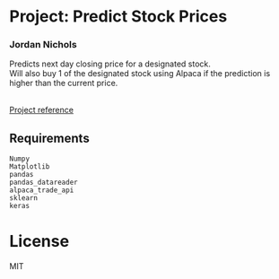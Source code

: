 # Project: Predict Stock Prices
### Jordan Nichols

Predicts next day closing price for a designated stock.
<br />Will also buy 1 of the designated stock using Alpaca if the prediction is higher than the current price.

<br />[Project reference](https://www.youtube.com/watch?v=PuZY9q-aKLw)

## Requirements
```
Numpy
Matplotlib
pandas
pandas_datareader
alpaca_trade_api
sklearn
keras

```

# License
MIT
